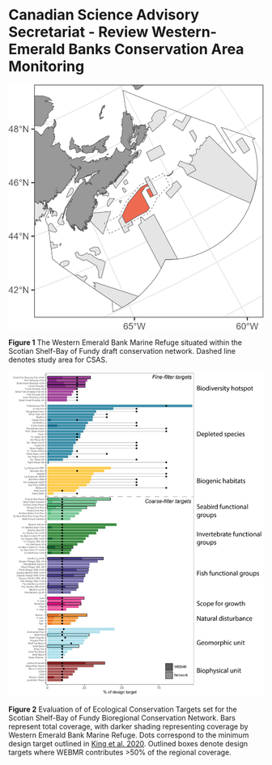 # Canadian Science Advisory Secretariat - Review Western-Emerald Banks Conservation Area Monitoring

![ ](/output/readmeplot.png)

__Figure 1__ The Western Emerald Bank Marine Refuge situated within the Scotian Shelf-Bay of Fundy draft conservation network. Dashed line denotes study area for CSAS.

![ ](/output/WEBMR_network_targets-01.png)

__Figure 2__ Evaluation of of Ecological Conservation Targets set for the Scotian Shelf-Bay of Fundy Bioregional Conservation Network. Bars represent total coverage, with darker shading representing coverage by Western Emerald Bank Marine Refuge. Dots correspond to the minimum design target outlined in [King et al. 2020](https://publications.gc.ca/collections/collection_2021/mpo-dfo/fs70-5/Fs70-5-2019-067-eng.pdf). Outlined boxes denote design targets where WEBMR contributes >50% of the regional coverage. 
